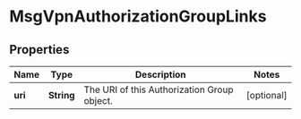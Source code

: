 

# MsgVpnAuthorizationGroupLinks


## Properties

| Name | Type | Description | Notes |
|------------ | ------------- | ------------- | -------------|
|**uri** | **String** | The URI of this Authorization Group object. |  [optional] |




